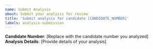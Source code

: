```yaml
---
name: Submit Analysis
about: Submit your analysis for review
title: 'Submit analysis for candidate [CANDIDATE_NUMBER]'
labels: analysis-submission
---
```


**Candidate Number**: [Replace with the candidate number you analyzed]
**Analysis Details**: [Provide details of your analysis]
